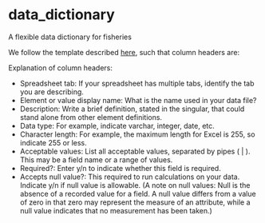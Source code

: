 # data_dictionary
A flexible data dictionary for fisheries

We follow the template described [here](https://data.nal.usda.gov/data-dictionary-blank-template), such that column headers are:


Explanation of column headers:
- Spreadsheet tab: If your spreadsheet has multiple tabs, identify the tab you are describing.
- Element or value display name​: What is the name used in your data file?
- Description​: Write a brief definition, stated in the singular, that could stand alone from other element definitions.
- Data type​: For example, indicate varchar, integer, date, etc.
- Character length​: For example, the maximum length for Excel is 255, so indicate 255 or less.
- Acceptable values​: List all acceptable values, separated by pipes ( | ). This may be a field name or a range of values.
- Required?​: Enter y/n to indicate whether this field is required.
- Accepts null value?​: This required to run calculations on your data. Indicate y/n if null value is allowable.
(A note on null values: Null is the absence of a recorded value for a field. A null value differs from a value of zero in that zero may represent the measure of an attribute, while a null value indicates that no measurement has been taken.)
